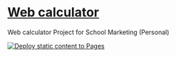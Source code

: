 # [Web calculator](https://visnowden.github.io/web_calculator)
Web calculator Project for School Marketing (Personal)

[![Deploy static content to Pages](https://github.com/Hacker-Bug-Hunter/web_calculator/actions/workflows/static.yml/badge.svg)](https://github.com/Hacker-Bug-Hunter/web_calculator/actions/workflows/static.yml)

